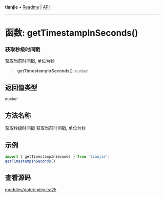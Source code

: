 **tianjie** • [Readme](../README.md) \| [API](../globals.md)

***

# 函数: getTimestampInSeconds()

### 获取秒级时间戳
获取当前时间戳, 单位为秒

<a id="undefined" name="undefined"></a>

> **getTimestampInSeconds**(): `number`

## 返回值类型

`number`

## 方法名称

获取秒级时间戳
获取当前时间戳, 单位为秒

## 示例

``` ts
import { getTimestampInSeconds } from 'tianjie';
getTimestampInSeconds()
```

## 查看源码

[modules/date/index.ts:25](https://github.com/hacxy/tianjie/blob/ab406b252bd727d89583a2bd8e45e8529cb4dbc5/src/modules/date/index.ts#L25)
